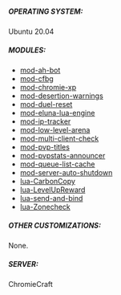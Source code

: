 ##### OPERATING SYSTEM:

Ubuntu 20.04

##### MODULES:

- [mod-ah-bot](https://github.com/azerothcore/mod-ah-bot)
- [mod-cfbg](https://github.com/azerothcore/mod-cfbg)
- [mod-chromie-xp](https://github.com/azerothcore/mod-chromie-xp)
- [mod-desertion-warnings](https://github.com/azerothcore/mod-desertion-warnings)
- [mod-duel-reset](https://github.com/azerothcore/mod-duel-reset)
- [mod-eluna-lua-engine](https://github.com/azerothcore/mod-eluna-lua-engine)
- [mod-ip-tracker](https://github.com/azerothcore/mod-ip-tracker)
- [mod-low-level-arena](https://github.com/azerothcore/mod-low-level-arena)
- [mod-multi-client-check](https://github.com/azerothcore/mod-multi-client-check)
- [mod-pvp-titles](https://github.com/azerothcore/mod-pvp-titles)
- [mod-pvpstats-announcer](https://github.com/azerothcore/mod-pvpstats-announcer)
- [mod-queue-list-cache](https://github.com/azerothcore/mod-queue-list-cache)
- [mod-server-auto-shutdown](https://github.com/azerothcore/mod-server-auto-shutdown)
- [lua-CarbonCopy](https://github.com/55Honey/Acore_CarbonCopy)
- [lua-LevelUpReward](https://github.com/55Honey/Acore_LevelUpReward)
- [lua-send-and-bind](https://github.com/55Honey/Acore_SendAndBind)
- [lua-Zonecheck](https://github.com/55Honey/acore_Zonecheck)

##### OTHER CUSTOMIZATIONS:

None.

##### SERVER:

ChromieCraft
